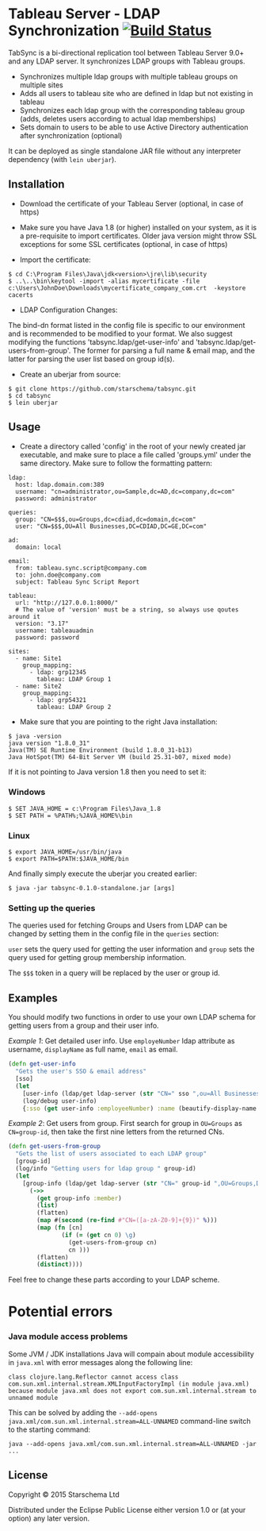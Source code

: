 ﻿# Tableau Server - LDAP Synchronization [![Build Status](https://travis-ci.org/starschema/tabsync.svg?branch=master)](https://travis-ci.org/starschema/tabsync)

TabSync is a bi-directional replication tool between Tableau Server 9.0+ and any LDAP server. It synchronizes LDAP groups with Tableau groups.

 * Synchronizes multiple ldap groups with multiple tableau groups on multiple sites
 * Adds all users to tableau site who are defined in ldap but not existing in tableau
 * Synchronizes each ldap group with the corresponding tableau group (adds, deletes users according to actual ldap memberships)
 * Sets domain to users to be able to use Active Directory authentication after synchronization (optional)

It can be deployed as single standalone JAR file without any interpreter dependency (with `lein uberjar`).


## Installation

* Download the certificate of your Tableau Server (optional, in case of https)

* Make sure you have Java 1.8 (or higher) installed on your system, as it is a pre-requisite to import certificates. Older java version might throw SSL exceptions for some SSL certificates (optional, in case of https)

* Import the certificate:

<b></b>

    $ cd C:\Program Files\Java\jdk<version>\jre\lib\security
    $ ..\..\bin\keytool -import -alias mycertificate -file c:\Users\JohnDoe\Downloads\mycertificate_company_com.crt  -keystore cacerts

* LDAP Configuration Changes:

The bind-dn format listed in the config file is specific to our environment and is recommended to be modified to your format. We also suggest modifying the functions 'tabsync.ldap/get-user-info' and 'tabsync.ldap/get-users-from-group'. The former for parsing a full name & email map, and the latter for parsing the user list based on group id(s).

<b></b>

* Create an uberjar from source:

<b></b>


    $ git clone https://github.com/starschema/tabsync.git
    $ cd tabsync
    $ lein uberjar

## Usage


* Create a directory called 'config' in the root of your newly created jar executable, and make sure to place a file called 'groups.yml' under the same directory. Make sure to follow the formatting pattern:

<b></b>

    ldap:
      host: ldap.domain.com:389
      username: "cn=administrator,ou=Sample,dc=AD,dc=company,dc=com"
      password: administrator

    queries:
      group: "CN=$$$,ou=Groups,dc=cdiad,dc=domain,dc=com"
      user: "CN=$$$,OU=All Businesses,DC=CDIAD,DC=GE,DC=com"

    ad:
      domain: local

    email:
      from: tableau.sync.script@company.com
      to: john.doe@company.com
      subject: Tableau Sync Script Report

    tableau:
      url: "http://127.0.0.1:8000/"
      # The value of 'version' must be a string, so always use qoutes around it
      version: "3.17"
      username: tableauadmin
      password: password

    sites:
      - name: Site1
        group_mapping:
          - ldap: grp12345
            tableau: LDAP Group 1
      - name: Site2
        group_mapping:
          - ldap: grp54321
            tableau: LDAP Group 2

* Make sure that you are pointing to the right Java installation:

<b></b>

    $ java -version
    java version "1.8.0_31"
    Java(TM) SE Runtime Environment (build 1.8.0_31-b13)
    Java HotSpot(TM) 64-Bit Server VM (build 25.31-b07, mixed mode)

If it is not pointing to Java version 1.8 then you need to set it:

### Windows

    $ SET JAVA_HOME = c:\Program Files\Java_1.8
    $ SET PATH = %PATH%;%JAVA_HOME%\bin

### Linux

    $ export JAVA_HOME=/usr/bin/java
    $ export PATH=$PATH:$JAVA_HOME/bin

And finally simply execute the uberjar you created earlier:

    $ java -jar tabsync-0.1.0-standalone.jar [args]


### Setting up the queries

The queries used for fetching Groups and Users from LDAP can be changed by setting them in the config file in the `queries` section:

`user` sets the query used for getting the user information and `group` sets the query used for getting group membership information.

The `$$$` token in a query will be replaced by the user or group id.


## Examples

You should modify two functions in order to use your own LDAP schema for getting users from a group and their user info.

_Example 1_: Get detailed user info. Use `employeNumber` ldap attribute as username, `displayName` as full name, `email` as email.

```clojure
(defn get-user-info
  "Gets the user's SSO & email address"
  [sso]
  (let
    [user-info (ldap/get ldap-server (str "CN=" sso ",ou=All Businesses,dc=CDIAD,dc=corporate,dc=com"))]
    (log/debug user-info)
    {:sso (get user-info :employeeNumber) :name (beautify-display-name (get user-info :displayName))   :mail (get user-info :mail)}))
```


_Example 2_: Get users from group. First search for group in `OU=Groups` as `CN=group-id`, then take the first nine letters from the returned CNs.

```clojure
(defn get-users-from-group
  "Gets the list of users associated to each LDAP group"
  [group-id]
  (log/info "Getting users for ldap group " group-id)
  (let
    [group-info (ldap/get ldap-server (str "CN=" group-id ",OU=Groups,DC=CDIAD,dc=corporate,dc=com"))]
      (->>
        (get group-info :member)
        (list)
        (flatten)
        (map #(second (re-find #"CN=([a-zA-Z0-9]+{9})" %)))
        (map (fn [cn]
               (if (= (get cn 0) \g)
                 (get-users-from-group cn)
                 cn )))
        (flatten)
        (distinct))))
```

Feel free to change these parts according to your LDAP scheme.


# Potential errors

### Java module access problems


Some JVM / JDK installations Java will compain about module accessibility in `java.xml` with error messages along the following line:

```
class clojure.lang.Reflector cannot access class com.sun.xml.internal.stream.XMLInputFactoryImpl (in module java.xml) because module java.xml does not export com.sun.xml.internal.stream to unnamed module
```

This can be solved by adding the `--add-opens java.xml/com.sun.xml.internal.stream=ALL-UNNAMED` command-line switch to the starting command:

```
java --add-opens java.xml/com.sun.xml.internal.stream=ALL-UNNAMED -jar ...
```



## License

Copyright © 2015 Starschema Ltd

Distributed under the Eclipse Public License either version 1.0 or (at
your option) any later version.
